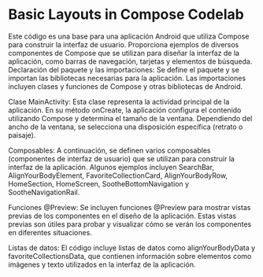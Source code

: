 # Basic Layouts in Compose Codelab

Este código es una base para una aplicación Android que utiliza Compose para construir la interfaz de usuario. Proporciona ejemplos de diversos componentes de Compose que se utilizan para diseñar la interfaz de la aplicación, como barras de navegación, tarjetas y elementos de búsqueda.
Declaración del paquete y las importaciones: Se define el paquete y se importan las bibliotecas necesarias para la aplicación. Las importaciones incluyen clases y funciones de Compose y otras bibliotecas de Android.

Clase MainActivity: Esta clase representa la actividad principal de la aplicación. En su método onCreate, la aplicación configura el contenido utilizando Compose y determina el tamaño de la ventana. Dependiendo del ancho de la ventana, se selecciona una disposición específica (retrato o paisaje).

Composables: A continuación, se definen varios composables (componentes de interfaz de usuario) que se utilizan para construir la interfaz de la aplicación. Algunos ejemplos incluyen SearchBar, AlignYourBodyElement, FavoriteCollectionCard, AlignYourBodyRow, HomeSection, HomeScreen, SootheBottomNavigation y SootheNavigationRail.

Funciones @Preview: Se incluyen funciones @Preview para mostrar vistas previas de los componentes en el diseño de la aplicación. Estas vistas previas son útiles para probar y visualizar cómo se verán los componentes en diferentes situaciones.

Listas de datos: El código incluye listas de datos como alignYourBodyData y favoriteCollectionsData, que contienen información sobre elementos como imágenes y texto utilizados en la interfaz de la aplicación.
